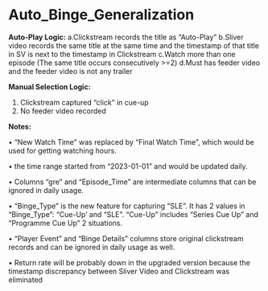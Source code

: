 # Auto_Binge_Generalization

**Auto-Play Logic:**
    a.Clickstream records the title as “Auto-Play”
    b.Sliver video records the same title at the same time and the timestamp of that title in SV is next to the timestamp in Clickstream
    c.Watch more than one episode (The same title occurs consecutively >=2)
    d.Must has feeder video and the feeder video is not any trailer

**Manual Selection Logic:**
1. Clickstream captured “click” in cue-up
2. No feeder video recorded

**Notes:**

•	“New Watch Time” was replaced by “Final Watch Time”, which would be used for getting watching hours.

•	the time range started from “2023-01-01” and would be updated daily.

•	Columns “gre” and “Episode_Time” are intermediate columns that can be ignored in daily usage.

•	“Binge_Type” is the new feature for capturing “SLE”. It has 2 values in “Binge_Type”: “Cue-Up’ and “SLE”. “Cue-Up” includes “Series Cue Up” and “Programme Cue Up” 2 situations.

•	“Player Event” and “Binge Details” columns store original clickstream records and can be ignored in daily usage as well.

•	Return rate will be probably down in the upgraded version because the timestamp discrepancy between Sliver Video and Clickstream was eliminated 

